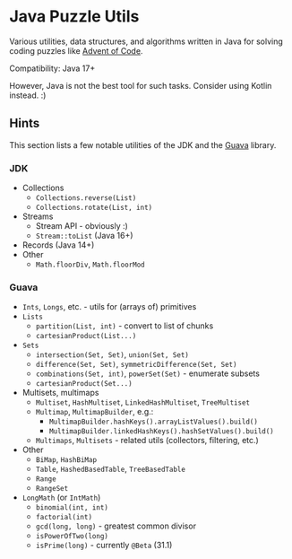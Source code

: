 # Java Puzzle Utils

Various utilities, data structures, and algorithms written in Java for solving coding puzzles like
[Advent of Code](https://adventofcode.com/).

Compatibility: Java 17+

However, Java is not the best tool for such tasks. Consider using Kotlin instead. :)

## Hints

This section lists a few notable utilities of the JDK and the [Guava](https://github.com/google/guava) library.

### JDK

* Collections
    * `Collections.reverse(List)`
    * `Collections.rotate(List, int)`
* Streams
    * Stream API - obviously :)
    * `Stream::toList` (Java 16+)
* Records (Java 14+)
* Other
    * `Math.floorDiv`, `Math.floorMod`

### Guava

* `Ints`, `Longs`, etc. - utils for (arrays of) primitives
* `Lists`
    * `partition(List, int)` - convert to list of chunks
    * `cartesianProduct(List...)`
* `Sets`
    * `intersection(Set, Set)`, `union(Set, Set)`
    * `difference(Set, Set)`, `symmetricDifference(Set, Set)`
    * `combinations(Set, int)`, `powerSet(Set)` - enumerate subsets
    * `cartesianProduct(Set...)`
* Multisets, multimaps
    * `Multiset`, `HashMultiset`, `LinkedHashMultiset`, `TreeMultiset`
    * `Multimap`, `MultimapBuilder`, e.g.:
        * `MultimapBuilder.hashKeys().arrayListValues().build()`
        * `MultimapBuilder.linkedHashKeys().hashSetValues().build()`
    * `Multimaps`, `Multisets` - related utils (collectors, filtering, etc.)
* Other
    * `BiMap`, `HashBiMap`
    * `Table`, `HashedBasedTable`, `TreeBasedTable`
    * `Range`
    * `RangeSet`
* `LongMath` (or `IntMath`)
    * `binomial(int, int)`
    * `factorial(int)`
    * `gcd(long, long)` - greatest common divisor
    * `isPowerOfTwo(long)`
    * `isPrime(long)` - currently `@Beta` (31.1)

